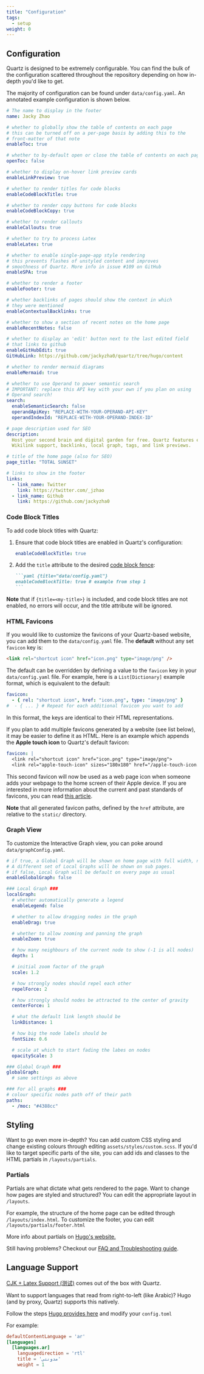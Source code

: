 ```yaml
---
title: "Configuration"
tags:
  - setup
weight: 0
---
```


## Configuration

Quartz is designed to be extremely configurable. You can find the bulk of the configuration scattered throughout the repository depending on how in-depth you'd like to get.

The majority of configuration can be found under `data/config.yaml`. An annotated example configuration is shown below.

```yaml {title="data/config.yaml"}
# The name to display in the footer
name: Jacky Zhao

# whether to globally show the table of contents on each page
# this can be turned off on a per-page basis by adding this to the
# front-matter of that note
enableToc: true

# whether to by-default open or close the table of contents on each page
openToc: false

# whether to display on-hover link preview cards
enableLinkPreview: true

# whether to render titles for code blocks
enableCodeBlockTitle: true

# whether to render copy buttons for code blocks
enableCodeBlockCopy: true

# whether to render callouts
enableCallouts: true

# whether to try to process Latex
enableLatex: true

# whether to enable single-page-app style rendering
# this prevents flashes of unstyled content and improves
# smoothness of Quartz. More info in issue #109 on GitHub
enableSPA: true

# whether to render a footer
enableFooter: true

# whether backlinks of pages should show the context in which
# they were mentioned
enableContextualBacklinks: true

# whether to show a section of recent notes on the home page
enableRecentNotes: false

# whether to display an 'edit' button next to the last edited field
# that links to github
enableGitHubEdit: true
GitHubLink: https://github.com/jackyzha0/quartz/tree/hugo/content

# whether to render mermaid diagrams
enableMermaid: true

# whether to use Operand to power semantic search
# IMPORTANT: replace this API key with your own if you plan on using
# Operand search!
search:
  enableSemanticSearch: false
  operandApiKey: "REPLACE-WITH-YOUR-OPERAND-API-KEY"
  operandIndexId: "REPLACE-WITH-YOUR-OPERAND-INDEX-ID"

# page description used for SEO
description:
  Host your second brain and digital garden for free. Quartz features extremely fast full-text search,
  Wikilink support, backlinks, local graph, tags, and link previews.

# title of the home page (also for SEO)
page_title: "TOTAL SUNSET"

# links to show in the footer
links:
  - link_name: Twitter
    link: https://twitter.com/_jzhao
  - link_name: Github
    link: https://github.com/jackyzha0
```

### Code Block Titles

To add code block titles with Quartz:

1. Ensure that code block titles are enabled in Quartz's configuration:

   ```yaml {title="data/config.yaml", linenos=false}
   enableCodeBlockTitle: true
   ```

2. Add the `title` attribute to the desired [code block
   fence](https://gohugo.io/content-management/syntax-highlighting/#highlighting-in-code-fences):

   ````markdown {linenos=false}
   ```yaml {title="data/config.yaml"}
   enableCodeBlockTitle: true # example from step 1
   ```
   ````

**Note** that if `{title=<my-title>}` is included, and code block titles are not
enabled, no errors will occur, and the title attribute will be ignored.

### HTML Favicons

If you would like to customize the favicons of your Quartz-based website, you
can add them to the `data/config.yaml` file. The **default** without any set
`favicon` key is:

```html {title="layouts/partials/head.html", linenostart=15}
<link rel="shortcut icon" href="icon.png" type="image/png" />
```

The default can be overridden by defining a value to the `favicon` key in your
`data/config.yaml` file. For example, here is a `List[Dictionary]` example format, which is
equivalent to the default:

```yaml {title="data/config.yaml", linenos=false}
favicon:
  - { rel: "shortcut icon", href: "icon.png", type: "image/png" }
#  - { ... } # Repeat for each additional favicon you want to add
```

In this format, the keys are identical to their HTML representations.

If you plan to add multiple favicons generated by a website (see list below), it
may be easier to define it as HTML. Here is an example which appends the
**Apple touch icon** to Quartz's default favicon:

```yaml {title="data/config.yaml", linenos=false}
favicon: |
  <link rel="shortcut icon" href="icon.png" type="image/png">
  <link rel="apple-touch-icon" sizes="180x180" href="/apple-touch-icon.png">
```

This second favicon will now be used as a web page icon when someone adds your
webpage to the home screen of their Apple device. If you are interested in more
information about the current and past standards of favicons, you can read
[this article](https://www.emergeinteractive.com/insights/detail/the-essentials-of-favicons/).

**Note** that all generated favicon paths, defined by the `href`
attribute, are relative to the `static/` directory.

### Graph View

To customize the Interactive Graph view, you can poke around `data/graphConfig.yaml`.

```yaml {title="data/graphConfig.yaml"}
# if true, a Global Graph will be shown on home page with full width, no backlink.
# A different set of Local Graphs will be shown on sub pages.
# if false, Local Graph will be default on every page as usual
enableGlobalGraph: false

### Local Graph ###
localGraph:
  # whether automatically generate a legend
  enableLegend: false

  # whether to allow dragging nodes in the graph
  enableDrag: true

  # whether to allow zooming and panning the graph
  enableZoom: true

  # how many neighbours of the current node to show (-1 is all nodes)
  depth: 1

  # initial zoom factor of the graph
  scale: 1.2

  # how strongly nodes should repel each other
  repelForce: 2

  # how strongly should nodes be attracted to the center of gravity
  centerForce: 1

  # what the default link length should be
  linkDistance: 1

  # how big the node labels should be
  fontSize: 0.6

  # scale at which to start fading the labes on nodes
  opacityScale: 3

### Global Graph ###
globalGraph:
  # same settings as above

### For all graphs ###
# colour specific nodes path off of their path
paths:
  - /moc: "#4388cc"
```

## Styling

Want to go even more in-depth? You can add custom CSS styling and change existing colours through editing `assets/styles/custom.scss`. If you'd like to target specific parts of the site, you can add ids and classes to the HTML partials in `/layouts/partials`.

### Partials

Partials are what dictate what gets rendered to the page. Want to change how pages are styled and structured? You can edit the appropriate layout in `/layouts`.

For example, the structure of the home page can be edited through `/layouts/index.html`. To customize the footer, you can edit `/layouts/partials/footer.html`

More info about partials on [Hugo's website.](https://gohugo.io/templates/partials/)

Still having problems? Checkout our [FAQ and Troubleshooting guide](notes/troubleshooting.md).

## Language Support

[CJK + Latex Support (测试)](<notes/CJK%20+%20Latex%20Support%20(测试).md>) comes out of the box with Quartz.

Want to support languages that read from right-to-left (like Arabic)? Hugo (and by proxy, Quartz) supports this natively.

Follow the steps [Hugo provides here](https://gohugo.io/content-management/multilingual/#configure-languages) and modify your `config.toml`

For example:

```toml
defaultContentLanguage = 'ar'
[languages]
  [languages.ar]
    languagedirection = 'rtl'
    title = 'مدونتي'
    weight = 1
```
